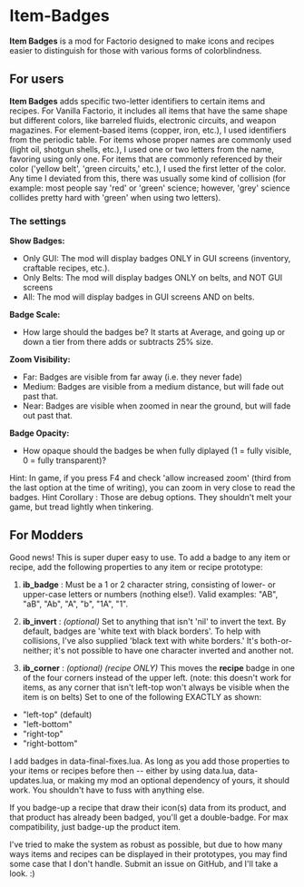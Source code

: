 # Item-Badges
**Item Badges** is a mod for Factorio designed to make icons and recipes easier to distinguish for those with various forms of colorblindness.

## For users
**Item Badges** adds specific two-letter identifiers to certain items and recipes. For Vanilla Factorio, it includes all items that have the same shape but different colors, like barreled fluids, electronic circuits, and weapon magazines. For element-based items (copper, iron, etc.), I used identifiers from the periodic table. For items whose proper names are commonly used (light oil, shotgun shells, etc.), I used one or two letters from the name, favoring using only one. For items that are commonly referenced by their color ('yellow belt', 'green circuits,' etc.), I used the first letter of the color. Any time I deviated from this, there was usually some kind of collision (for example: most people say 'red' or 'green' science; however, 'grey' science collides pretty hard with 'green' when using two letters).

### The settings
**Show Badges:**
  - Only GUI: The mod will display badges ONLY in GUI screens (inventory, craftable recipes, etc.).
  - Only Belts: The mod will display badges ONLY on belts, and NOT GUI screens
  - All: The mod will display badges in GUI screens AND on belts.

**Badge Scale:**
  - How large should the badges be? It starts at Average, and going up or down a tier from there adds or subtracts 25% size.

**Zoom Visibility:**
  - Far: Badges are visible from far away (i.e. they never fade)
  - Medium: Badges are visible from a medium distance, but will fade out past that.
  - Near: Badges are visible when zoomed in near the ground, but will fade out past that.

**Badge Opacity:**
  - How opaque should the badges be when fully diplayed (1 = fully visible, 0 = fully transparent)?

Hint: In game, if you press F4 and check 'allow increased zoom' (third from the last option at the time of writing), you can zoom in very close to read the badges.
Hint Corollary : Those are debug options. They shouldn't melt your game, but tread lightly when tinkering.

## For Modders
Good news! This is super duper easy to use. To add a badge to any item or recipe, add the following properties to any item or recipe prototype:

1. **ib_badge** :
   Must be a 1 or 2 character string, consisting of lower- or upper-case letters or numbers (nothing else!). Valid examples: "AB", "aB", "Ab", "A", "b", "1A", "1".

2. **ib_invert** :
   *(optional)* Set to anything that isn't 'nil' to invert the text. By default, badges are 'white text with black borders'. To help with collisions, I've also supplied 'black text with white borders.' It's both-or-neither; it's not possible to have one character inverted and another not.

3. **ib_corner** :
   *(optional) (recipe ONLY)* This moves the **recipe** badge in one of the four corners instead of the upper left. (note: this doesn't work for items, as any corner that isn't left-top won't always be visible when the item is on belts) Set to one of the following EXACTLY as shown:
  - "left-top"     (default)
  - "left-bottom"
  - "right-top"
  - "right-bottom"

I add badges in data-final-fixes.lua. As long as you add those properties to your items or recipes before then -- either by using data.lua, data-updates.lua, or making my mod an optional dependency of yours, it should work. You shouldn't have to fuss with anything else.

If you badge-up a recipe that draw their icon(s) data from its product, and that product has already been badged, you'll get a double-badge. For max compatibility, just badge-up the product item.

I've tried to make the system as robust as possible, but due to how many ways items and recipes can be displayed in their prototypes, you may find some case that I don't handle. Submit an issue on GitHub, and I'll take a look. :)
